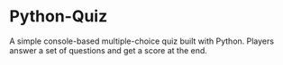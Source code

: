 # Python-Quiz
A simple console-based multiple-choice quiz built with Python. Players answer a set of questions and get a score at the end.  

